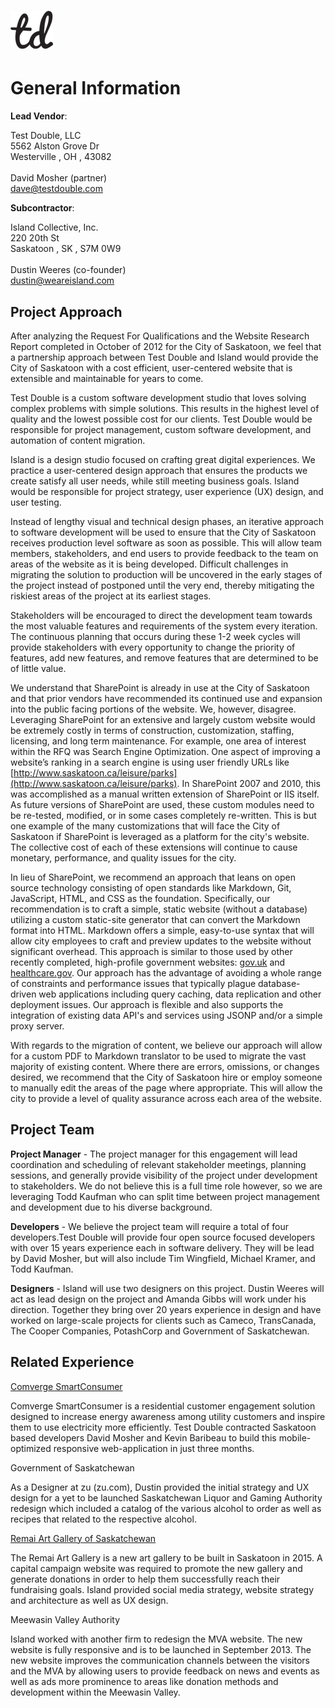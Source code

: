# ![Test Double Logo](./images/td.png)

# General Information

**Lead Vendor**:

<div id="hcard-David-Mosher-(partner)" class="vcard">
 <div class="org">Test Double, LLC</div>
 <div class="adr">
  <div class="street-address">5562 Alston Grove Dr</div>
  <span class="locality">Westerville</span>
,
  <span class="region">OH</span>
,
  <span class="postal-code">43082</span>

 </div>
 <br>

 <span class="fn n">
    <span class="given-name">David</span>
  <span class="additional-name">Mosher</span>
  <span class="family-name">(partner)</span>
</span>
<br>
  <a class="email" href="mailto:dave@testdouble.com">dave@testdouble.com</a>
</div>

**Subcontractor**:

<div id="hcard-Dustin-Weeres-(co-founder)" class="vcard">
 <div class="org">Island Collective, Inc.</div>
 <div class="adr">
  <div class="street-address">220 20th St</div>
  <span class="locality">Saskatoon</span>
,
  <span class="region">SK</span>
,
  <span class="postal-code">S7M 0W9</span>

 </div>
 <br>

 <span class="fn n">
    <span class="given-name">Dustin</span>
  <span class="additional-name">Weeres</span>
  <span class="family-name">(co-founder)</span>
</span>
<br>
<a class="email" href="mailto:dustin@weareisland.com">dustin@weareisland.com</a>

</div>

## Project Approach

After analyzing the Request For Qualifications and the Website Research Report completed in October of 2012 for the City of Saskatoon, we feel that a partnership approach between Test Double and Island would provide the City of Saskatoon with a cost efficient, user-centered website that is extensible and maintainable for years to come.

Test Double is a custom software development studio that loves solving complex problems with simple solutions. This results in the highest level of quality and the lowest possible cost for our clients. Test Double would be responsible for project management, custom software development, and automation of content migration.

Island is a design studio focused on crafting great digital experiences. We practice a user-centered design approach that ensures the products we create satisfy all user needs, while still meeting business goals. Island would be responsible for project strategy, user experience (UX) design, and user testing.

Instead of lengthy visual and technical design phases, an iterative approach to software development will be used to ensure that the City of Saskatoon receives production level software as soon as possible. This will allow team members, stakeholders, and end users to provide feedback to the team on areas of the website as it is being developed. Difficult challenges in migrating the solution to production will be uncovered in the early stages of the project instead of postponed until the very end, thereby mitigating the riskiest areas of the project at its earliest stages.

Stakeholders will be encouraged to direct the development team towards the most valuable features and requirements of the system every iteration. The continuous planning that occurs during these 1-2 week cycles will provide stakeholders with every opportunity to change the priority of features, add new features, and remove features that are determined to be of little value.

We understand that SharePoint is already in use at the City of Saskatoon and that prior vendors have recommended its continued use and expansion into the public facing portions of the website. We, however, disagree. Leveraging SharePoint for an extensive and largely custom website would be extremely costly in terms of construction, customization, staffing, licensing, and long term maintenance. For example, one area of interest within the RFQ was Search Engine Optimization. One aspect of improving a website&rsquo;s ranking in a search engine is using user friendly URLs like [http://www.saskatoon.ca/leisure/parks](http://www.saskatoon.ca/leisure/parks). In SharePoint 2007 and 2010, this was accomplished as a manual written extension of SharePoint or IIS itself. As future versions of SharePoint are used, these custom modules need to be re-tested, modified, or in some cases completely re-written. This is but one example of the many customizations that will face the City of Saskatoon if SharePoint is leveraged as a platform for the city's website. The collective cost of each of these extensions will continue to cause monetary, performance, and quality issues for the city.

In lieu of SharePoint, we recommend an approach that leans on open source technology consisting of open standards like Markdown, Git, JavaScript, HTML, and CSS as the foundation. Specifically, our recommendation is to craft a simple, static website (without a database) utilizing a custom static-site generator that can convert the Markdown format into HTML. Markdown offers a simple, easy-to-use syntax that will allow city employees to craft and preview updates to the website without significant overhead. This approach is similar to those used by other recently completed, high-profile government websites: [gov.uk](https://www.gov.uk/) and [healthcare.gov](https://www.healthcare.gov/). Our approach has the advantage of avoiding a whole range of constraints and performance issues that typically plague database-driven web applications including query caching, data replication and other deployment issues. Our approach is flexible and also supports the integration of existing data API's and services using JSONP and/or a simple proxy server.

With regards to the migration of content, we believe our approach will allow for a custom PDF to Markdown translator to be used to migrate the vast majority of existing content. Where there are errors, omissions, or changes desired, we recommend that the City of Saskatoon hire or employ someone to manually edit the areas of the page where appropriate. This will allow the city to provide a level of quality assurance across each area of the website.

## Project Team

**Project Manager** - The project manager for this engagement will lead coordination and scheduling of relevant stakeholder meetings, planning sessions, and generally provide visibility of the project under development to stakeholders. We do not believe this is a full time role however, so we are leveraging Todd Kaufman who can split time between project management and development due to his diverse background.

**Developers** - We believe the project team will require a total of four developers.Test Double will provide four open source focused developers with over 15 years experience each in software delivery. They will be lead by David Mosher, but will also include Tim Wingfield, Michael Kramer, and Todd Kaufman.

**Designers** - Island will use two designers on this project. Dustin Weeres will act as lead design on the project and Amanda Gibbs will work under his direction. Together they bring over 20 years experience in design and have worked on large-scale projects for clients such as Cameco, TransCanada, The Cooper Companies, PotashCorp and Government of Saskatchewan.

## Related Experience

[Comverge SmartConsumer](http://www.comverge.com/utilities/SmartConsumer)

Comverge SmartConsumer is a residential customer engagement solution designed to increase energy awareness among utility customers and inspire them to use electricity more efficiently. Test Double contracted Saskatoon based developers David Mosher and Kevin Baribeau to build this mobile-optimized responsive web-application in just three months.

Government of Saskatchewan

As a Designer at zu (zu.com), Dustin provided the initial strategy and UX design for a yet to be launched Saskatchewan Liquor and Gaming Authority redesign which included a catalog of the various alcohol to order as well as recipes that related to the respective alcohol.

[Remai Art Gallery of Saskatchewan](http://remai.ca/)

The Remai Art Gallery is a new art gallery to be built in Saskatoon in 2015. A capital campaign website was required to promote the new gallery and generate donations in order to help them successfully reach their fundraising goals. Island provided social media strategy, website strategy and architecture as well as UX design.

Meewasin Valley Authority

Island worked with another firm to redesign the MVA website. The new website is fully responsive and is to be launched in September 2013. The new website improves the communication channels between the visitors and the MVA by allowing users to provide feedback on news and events as well as ads more prominence to areas like donation methods and development within the Meewasin Valley.
